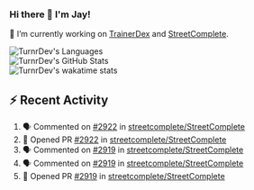 ### Hi there 👋 I'm Jay!

🔭 I’m currently working on [TrainerDex](https://www.github.com/TrainerDex) and [StreetComplete](https://github.com/streetcomplete/StreetComplete).

![TurnrDev's Languages](https://github-readme-stats.vercel.app/api/top-langs/?username=TurnrDev&hide_border=true&title_color=1fa6aa&text_color=233247)
<br>
![TurnrDev's GitHub Stats](https://github-readme-stats.vercel.app/api?username=TurnrDev&show_icons=true&hide_border=true&count_private=true&include_all_commits=true&icon_color=1fa6aa&title_color=1fa6aa&text_color=233247)
<br>
![TurnrDev's wakatime stats](https://github-readme-stats.vercel.app/api/wakatime?username=TurnrDev)
<br>

## :zap: Recent Activity

<!--START_SECTION:activity-->
1. 🗣 Commented on [#2922](https://github.com/streetcomplete/StreetComplete/issues/2922) in [streetcomplete/StreetComplete](https://github.com/streetcomplete/StreetComplete)
2. 💪 Opened PR [#2922](https://github.com/streetcomplete/StreetComplete/pull/2922) in [streetcomplete/StreetComplete](https://github.com/streetcomplete/StreetComplete)
3. 🗣 Commented on [#2919](https://github.com/streetcomplete/StreetComplete/issues/2919) in [streetcomplete/StreetComplete](https://github.com/streetcomplete/StreetComplete)
4. 🗣 Commented on [#2919](https://github.com/streetcomplete/StreetComplete/issues/2919) in [streetcomplete/StreetComplete](https://github.com/streetcomplete/StreetComplete)
5. 💪 Opened PR [#2919](https://github.com/streetcomplete/StreetComplete/pull/2919) in [streetcomplete/StreetComplete](https://github.com/streetcomplete/StreetComplete)
<!--END_SECTION:activity-->
